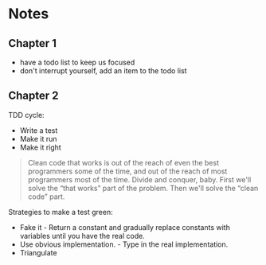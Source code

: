 # Notes

## Chapter 1

- have a todo list to keep us focused
- don't interrupt yourself, add an item to the todo list

## Chapter 2

TDD cycle:

- Write a test
- Make it run
- Make it right

> Clean code that works is out of the reach of even the best programmers some of the time, and out of the reach of most programmers most of the time. Divide and conquer, baby. First we'll solve the “that works” part of the problem. Then we'll solve the “clean code” part. 

Strategies to make a test green:

- Fake it - Return a constant and gradually replace constants with variables until you have the real code.
- Use obvious implementation. - Type in the real implementation.
- Triangulate
